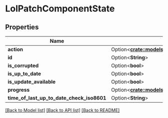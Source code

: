 # LolPatchComponentState

## Properties

Name | Type | Description | Notes
------------ | ------------- | ------------- | -------------
**action** | Option<[**crate::models::LolPatchComponentStateAction**](LolPatchComponentStateAction.md)> |  | [optional]
**id** | Option<**String**> |  | [optional]
**is_corrupted** | Option<**bool**> |  | [optional]
**is_up_to_date** | Option<**bool**> |  | [optional]
**is_update_available** | Option<**bool**> |  | [optional]
**progress** | Option<[**crate::models::LolPatchComponentActionProgress**](LolPatchComponentActionProgress.md)> |  | [optional]
**time_of_last_up_to_date_check_iso8601** | Option<**String**> |  | [optional]

[[Back to Model list]](../README.md#documentation-for-models) [[Back to API list]](../README.md#documentation-for-api-endpoints) [[Back to README]](../README.md)


